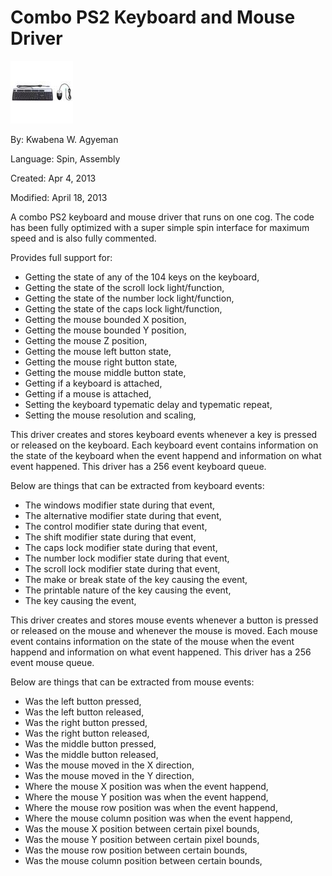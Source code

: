 # Combo PS2 Keyboard and Mouse Driver

![PS2.jpg](PS2.jpg)

By: Kwabena W. Agyeman

Language: Spin, Assembly

Created: Apr 4, 2013

Modified: April 18, 2013

A combo PS2 keyboard and mouse driver that runs on one cog. The code has been fully optimized with a super simple spin interface for maximum speed and is also fully commented.

Provides full support for:

*   Getting the state of any of the 104 keys on the keyboard,
*   Getting the state of the scroll lock light/function,
*   Getting the state of the number lock light/function,
*   Getting the state of the caps lock light/function,
*   Getting the mouse bounded X position,
*   Getting the mouse bounded Y position,
*   Getting the mouse Z position,
*   Getting the mouse left button state,
*   Getting the mouse right button state,
*   Getting the mouse middle button state,
*   Getting if a keyboard is attached,
*   Getting if a mouse is attached,
*   Setting the keyboard typematic delay and typematic repeat,
*   Setting the mouse resolution and scaling,

This driver creates and stores keyboard events whenever a key is pressed or released on the keyboard. Each keyboard event contains information on the state of the keyboard when the event happend and information on what event happened. This driver has a 256 event keyboard queue.

Below are things that can be extracted from keyboard events:

*   The windows modifier state during that event,
*   The alternative modifier state during that event,
*   The control modifier state during that event,
*   The shift modifier state during that event,
*   The caps lock modifier state during that event,
*   The number lock modifier state during that event,
*   The scroll lock modifier state during that event,
*   The make or break state of the key causing the event,
*   The printable nature of the key causing the event,
*   The key causing the event,

This driver creates and stores mouse events whenever a button is pressed or released on the mouse and whenever the mouse is moved. Each mouse event contains information on the state of the mouse when the event happend and information on what event happened. This driver has a 256 event mouse queue.

Below are things that can be extracted from mouse events:

*   Was the left button pressed,
*   Was the left button released,
*   Was the right button pressed,
*   Was the right button released,
*   Was the middle button pressed,
*   Was the middle button released,
*   Was the mouse moved in the X direction,
*   Was the mouse moved in the Y direction,
*   Where the mouse X position was when the event happend,
*   Where the mouse Y position was when the event happend,
*   Where the mouse row position was when the event happend,
*   Where the mouse column position was when the event happend,
*   Was the mouse X position between certain pixel bounds,
*   Was the mouse Y position between certain pixel bounds,
*   Was the mouse row position between certain bounds,
*   Was the mouse column position between certain bounds,
